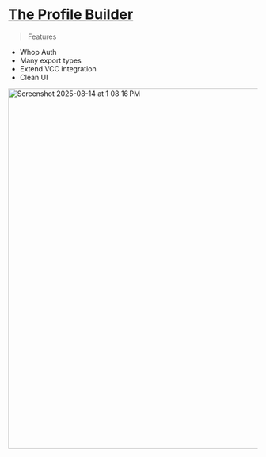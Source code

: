 # [The Profile Builder](https://theprofilebuilder.com)

> Features
- Whop Auth
- Many export types
- Extend VCC integration
- Clean UI

<img width="1354" height="727" alt="Screenshot 2025-08-14 at 1 08 16 PM" src="https://github.com/user-attachments/assets/e7b21dda-e812-49cd-9484-e76d81a5b00f" />
